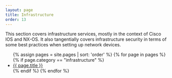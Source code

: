 ```yaml
---
layout: page
title: Infrastructure
order: 13
---
```


This section covers infrastructure services, mostly in the context of Cisco IOS and NX-OS. It also tangentially covers infrastructure security in terms of some best practices when setting up network devices.

<ul>
{% assign pages = site.pages | sort: 'order' %}
{% for page in pages %}
  {% if page.category == "infrastructure" %}
<li><a href="{{ page.url }}">{{ page.title }}</a></li>
  {% endif %}
{% endfor %}
</ul>